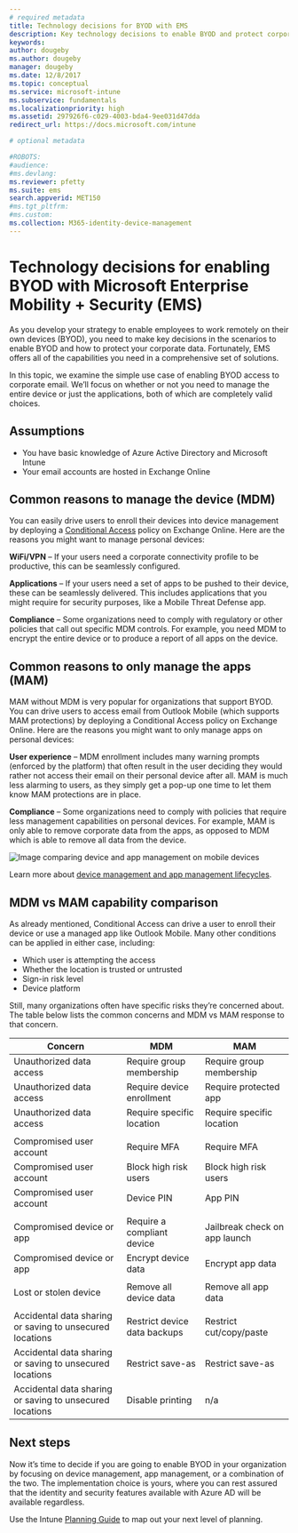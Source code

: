 ```yaml
---
# required metadata
title: Technology decisions for BYOD with EMS
description: Key technology decisions to enable BYOD and protect corporate data with Microsoft Enterprise Mobility + Security.
keywords:
author: dougeby
ms.author: dougeby
manager: dougeby
ms.date: 12/8/2017
ms.topic: conceptual
ms.service: microsoft-intune
ms.subservice: fundamentals
ms.localizationpriority: high
ms.assetid: 297926f6-c029-4003-bda4-9ee031d47dda
redirect_url: https://docs.microsoft.com/intune

# optional metadata

#ROBOTS:
#audience:
#ms.devlang:
ms.reviewer: pfetty
ms.suite: ems
search.appverid: MET150
#ms.tgt_pltfrm:
#ms.custom:
ms.collection: M365-identity-device-management
---
```


# Technology decisions for enabling BYOD with Microsoft Enterprise Mobility + Security (EMS)

As you develop your strategy to enable employees to work remotely on their own devices (BYOD), you need to make key decisions in the scenarios to enable BYOD and how to protect your corporate data. Fortunately, EMS offers all of the capabilities you need in a comprehensive set of solutions.  

In this topic, we examine the simple use case of enabling BYOD access to corporate email. We’ll focus on whether or not you need to manage the entire device or just the applications, both of which are completely valid choices.

## Assumptions
* You have basic knowledge of Azure Active Directory and Microsoft Intune
* Your email accounts are hosted in Exchange Online

## Common reasons to manage the device (MDM)
You can easily drive users to enroll their devices into device management by deploying a [Conditional Access](https://docs.microsoft.com/azure/active-directory/active-directory-conditional-access-azure-portal) policy on Exchange Online. Here are the reasons you might want to manage personal devices:

**WiFi/VPN** – If your users need a corporate connectivity profile to be productive, this can be seamlessly configured.

**Applications** – If your users need a set of apps to be pushed to their device, these can be seamlessly delivered. This includes applications that you might require for security purposes, like a Mobile Threat Defense app.

**Compliance** – Some organizations need to comply with regulatory or other policies that call out specific MDM controls. For example, you need MDM to encrypt the entire device or to produce a report of all apps on the device.

## Common reasons to only manage the apps (MAM)
MAM without MDM is very popular for organizations that support BYOD. You can drive users to access email from Outlook Mobile (which supports MAM protections) by deploying a Conditional Access policy on Exchange Online. Here are the reasons you might want to only manage apps on personal devices:

**User experience** – MDM enrollment includes many warning prompts (enforced by the platform) that often result in the user deciding they would rather not access their email on their personal device after all. MAM is much less alarming to users, as they simply get a pop-up one time to let them know MAM protections are in place.

**Compliance** – Some organizations need to comply with policies that require less management capabilities on personal devices. For example, MAM is only able to remove corporate data from the apps, as opposed to MDM which is able to remove all data from the device.

![Image comparing device and app management on mobile devices](./media/byod-technology-decisions/byod-app-device-mgmt.png)

Learn more about [device management and app management lifecycles](device-lifecycle.md).

## MDM vs MAM capability comparison
As already mentioned, Conditional Access can drive a user to enroll their device or use a managed app like Outlook Mobile. Many other conditions can be applied in either case, including:

* Which user is attempting the access
* Whether the location is trusted or untrusted
* Sign-in risk level
* Device platform

Still, many organizations often have specific risks they’re concerned about.  The table below lists the common concerns and MDM vs MAM response to that concern.

| Concern   |   MDM  |   MAM  |
|------------|--------|--------|
|Unauthorized data access | Require group membership | Require group membership |
|Unauthorized data access | Require device enrollment | Require protected app |
|Unauthorized data access | Require specific location | Require specific location |
| | | |
|Compromised user account| Require MFA | Require MFA|
|Compromised user account | Block high risk users | Block high risk users |
|Compromised user account | Device PIN | App PIN |
| | | |
| Compromised device or app | Require a compliant device | Jailbreak check on app launch |
| Compromised device or app | Encrypt device data | Encrypt app data |
| | | |
|Lost or stolen device | Remove all device data | Remove all app data|
| | | |
| Accidental data sharing or saving to unsecured locations | Restrict device data backups | Restrict cut/copy/paste|
| Accidental data sharing or saving to unsecured locations | Restrict save-as | Restrict save-as |
|Accidental data sharing or saving to unsecured locations | Disable printing | n/a|

## Next steps
Now it’s time to decide if you are going to enable BYOD in your organization by focusing on device management, app management, or a combination of the two. The implementation choice is yours, where you can rest assured that the identity and security features available with Azure AD will be available regardless.  

Use the Intune [Planning Guide](planning-guide.md) to map out your next level of planning.
